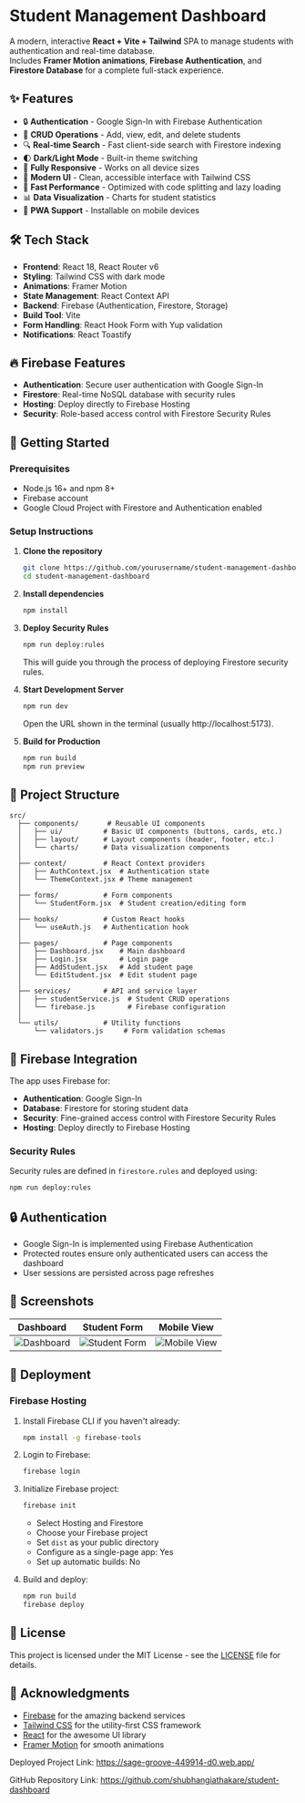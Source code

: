  # Student Management Dashboard

A modern, interactive **React + Vite + Tailwind** SPA to manage students with authentication and real-time database.  
Includes **Framer Motion animations**, **Firebase Authentication**, and **Firestore Database** for a complete full-stack experience.

## ✨ Features
- 🔒 **Authentication** - Google Sign-In with Firebase Authentication 
- 📝 **CRUD Operations** - Add, view, edit, and delete students
- 🔍 **Real-time Search** - Fast client-side search with Firestore indexing
- 🌓 **Dark/Light Mode** - Built-in theme switching
- 📱 **Fully Responsive** - Works on all device sizes
- 🎨 **Modern UI** - Clean, accessible interface with Tailwind CSS
- 🚀 **Fast Performance** - Optimized with code splitting and lazy loading
- 📊 **Data Visualization** - Charts for student statistics
- 📱 **PWA Support** - Installable on mobile devices

## 🛠 Tech Stack
- **Frontend**: React 18, React Router v6
- **Styling**: Tailwind CSS with dark mode
- **Animations**: Framer Motion
- **State Management**: React Context API 
- **Backend**: Firebase (Authentication, Firestore, Storage)
- **Build Tool**: Vite
- **Form Handling**: React Hook Form with Yup validation
- **Notifications**: React Toastify

## 🔥 Firebase Features
- **Authentication**: Secure user authentication with Google Sign-In
- **Firestore**: Real-time NoSQL database with security rules
- **Hosting**: Deploy directly to Firebase Hosting
- **Security**: Role-based access control with Firestore Security Rules

## 🚀 Getting Started

### Prerequisites
- Node.js 16+ and npm 8+
- Firebase account
- Google Cloud Project with Firestore and Authentication enabled

### Setup Instructions

1. **Clone the repository**
   ```bash
   git clone https://github.com/yourusername/student-management-dashboard.git
   cd student-management-dashboard
   ```

2. **Install dependencies**
   ```bash
   npm install
   ```

3. **Deploy Security Rules**
   ```bash
   npm run deploy:rules
   ```
   This will guide you through the process of deploying Firestore security rules.

4. **Start Development Server**
   ```bash
   npm run dev
   ```
   Open the URL shown in the terminal (usually http://localhost:5173).

5. **Build for Production**
   ```bash
   npm run build
   npm run preview
   ```

## 📁 Project Structure

```
src/
  ├── components/       # Reusable UI components
  │   ├── ui/          # Basic UI components (buttons, cards, etc.)
  │   ├── layout/      # Layout components (header, footer, etc.)
  │   └── charts/      # Data visualization components
  │
  ├── context/         # React Context providers
  │   ├── AuthContext.jsx  # Authentication state
  │   └── ThemeContext.jsx # Theme management
  │
  ├── forms/           # Form components
  │   └── StudentForm.jsx  # Student creation/editing form
  │
  ├── hooks/           # Custom React hooks
  │   └── useAuth.js   # Authentication hook
  │
  ├── pages/           # Page components
  │   ├── Dashboard.jsx    # Main dashboard
  │   ├── Login.jsx        # Login page
  │   ├── AddStudent.jsx   # Add student page
  │   └── EditStudent.jsx  # Edit student page
  │
  ├── services/        # API and service layer
  │   ├── studentService.js  # Student CRUD operations
  │   └── firebase.js        # Firebase configuration
  │
  └── utils/           # Utility functions
      └── validators.js     # Form validation schemas
```

## 🔌 Firebase Integration

The app uses Firebase for:

- **Authentication**: Google Sign-In
- **Database**: Firestore for storing student data
- **Security**: Fine-grained access control with Firestore Security Rules
- **Hosting**: Deploy directly to Firebase Hosting

### Security Rules

Security rules are defined in `firestore.rules` and deployed using:

```bash
npm run deploy:rules
```

## 🔒 Authentication

- Google Sign-In is implemented using Firebase Authentication
- Protected routes ensure only authenticated users can access the dashboard
- User sessions are persisted across page refreshes

## 📸 Screenshots

| Dashboard | Student Form | Mobile View |
|-----------|--------------|-------------|
| ![Dashboard](screenshots/dashboard.png) | ![Student Form](screenshots/form.png) | ![Mobile View](screenshots/mobile.png) |

## 🚀 Deployment

### Firebase Hosting

1. Install Firebase CLI if you haven't already:
   ```bash
   npm install -g firebase-tools
   ```

2. Login to Firebase:
   ```bash
   firebase login
   ```

3. Initialize Firebase project:
   ```bash
   firebase init
   ```
   - Select Hosting and Firestore
   - Choose your Firebase project
   - Set `dist` as your public directory
   - Configure as a single-page app: Yes
   - Set up automatic builds: No

4. Build and deploy:
   ```bash
   npm run build
   firebase deploy
   ```

## 📝 License

This project is licensed under the MIT License - see the [LICENSE](LICENSE) file for details.

## 🙏 Acknowledgments

- [Firebase](https://firebase.google.com/) for the amazing backend services
- [Tailwind CSS](https://tailwindcss.com/) for the utility-first CSS framework
- [React](https://reactjs.org/) for the awesome UI library
- [Framer Motion](https://www.framer.com/motion/) for smooth animations

Deployed Project Link: https://sage-groove-449914-d0.web.app/

GitHub Repository Link: https://github.com/shubhangiathakare/student-dashboard

